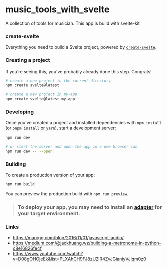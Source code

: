 # music_tools_with_svelte

A collection of tools for musician. This app is build with svelte-kit

### create-svelte

Everything you need to build a Svelte project, powered by [`create-svelte`](https://github.com/sveltejs/kit/tree/master/packages/create-svelte).

### Creating a project

If you're seeing this, you've probably already done this step. Congrats!

```bash
# create a new project in the current directory
npm create svelte@latest

# create a new project in my-app
npm create svelte@latest my-app
```

### Developing

Once you've created a project and installed dependencies with `npm install` (or `pnpm install` or `yarn`), start a development server:

```bash
npm run dev

# or start the server and open the app in a new browser tab
npm run dev -- --open
```

### Building

To create a production version of your app:

```bash
npm run build
```

You can preview the production build with `npm run preview`.

> ### To deploy your app, you may need to install an [adapter](https://kit.svelte.dev/docs/adapters) for your target environment.

### Links

- https://marcgg.com/blog/2016/11/01/javascript-audio/
- https://medium.com/@jackhuang.wz/building-a-metronome-in-python-c8e16826fe4f
- https://www.youtube.com/watch?v=D08gOHOjeEk&list=PLXAhCH9FJ8zU2lR4ZvJGianiyVJlqm0z0
